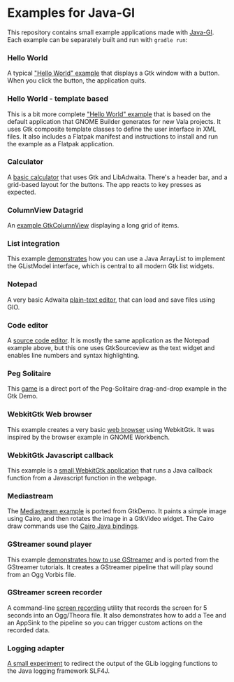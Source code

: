 # Examples for Java-GI

This repository contains small example applications made with [Java-GI](https://github.com/jwharm/java-gi). Each example can be separately built and run with `gradle run`:

### Hello World

A typical ["Hello World" example](https://github.com/jwharm/java-gi-examples/tree/main/HelloWorld) that displays a Gtk window with a button. When you click the button, the application quits.

### Hello World - template based

This is a bit more complete ["Hello World" example](https://github.com/jwharm/java-gi-examples/tree/main/HelloTemplate) that is based on the default application that GNOME Builder generates for new Vala projects. It uses Gtk composite template classes to define the user interface in XML files. It also includes a Flatpak manifest and instructions to install and run the example as a Flatpak application.

### Calculator

A [basic calculator](https://github.com/jwharm/java-gi-examples/tree/main/Calculator) that uses Gtk and LibAdwaita. There's a header bar, and a grid-based layout for the buttons. The app reacts to key presses as expected.

### ColumnView Datagrid

An [example GtkColumnView](https://github.com/jwharm/java-gi-examples/tree/main/ColumnViewDatagrid) displaying a long grid of items.

### List integration

This example [demonstrates](https://github.com/jwharm/java-gi-examples/tree/main/ListViewer) how you can use a Java ArrayList to implement the GListModel interface, which is central to all modern Gtk list widgets.

### Notepad

A very basic Adwaita [plain-text editor](https://github.com/jwharm/java-gi-examples/tree/main/Notepad), that can load and save files using GIO.

### Code editor

A [source code editor](https://github.com/jwharm/java-gi-examples/tree/main/CodeEditor). It is mostly the same application as the Notepad example above, but this one uses GtkSourceview as the text widget and enables line numbers and syntax highlighting.

### Peg Solitaire

This [game](https://github.com/jwharm/java-gi-examples/tree/main/PegSolitaire) is a direct port of the Peg-Solitaire drag-and-drop example in the Gtk Demo.

### WebkitGtk Web browser

This example creates a very basic [web browser](https://github.com/jwharm/java-gi-examples/tree/main/Browser) using WebkitGtk. It was inspired by the browser example in GNOME Workbench.

### WebkitGtk Javascript callback

This example is a [small WebkitGtk application](https://github.com/jwharm/java-gi-examples/tree/main/Javascript) that runs a Java callback function from a Javascript function in the webpage.

### Mediastream

The [Mediastream example](https://github.com/jwharm/java-gi-examples/tree/main/MediaStream) is ported from GtkDemo. It paints a simple image using Cairo, and then rotates the image in a GtkVideo widget. The Cairo draw commands use the [Cairo Java bindings](https://github.com/jwharm/cairo-java-bindings).

### GStreamer sound player

This example [demonstrates how to use GStreamer](https://github.com/jwharm/java-gi-examples/tree/main/PlaySound) and is ported from the GStreamer tutorials. It creates a GStreamer pipeline that will play sound from an Ogg Vorbis file.

### GStreamer screen recorder

A command-line [screen recording](https://github.com/jwharm/java-gi-examples/tree/main/ScreenRecorder) utility that records the screen for 5 seconds into an Ogg/Theora file. It also demonstrates how to add a Tee and an AppSink to the pipeline so you can trigger custom actions on the recorded data.

### Logging adapter

[A small experiment](https://github.com/jwharm/java-gi-examples/tree/main/Logging) to redirect the output of the GLib logging functions to the Java logging framework SLF4J.

